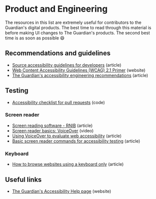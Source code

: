 # Product and Engineering

The resources in this list are extremely useful for contributors to the Guardian's digital products. The best time to read through this material is before making UI changes to The Guardian's products. The second best time is as soon as possible 😄

## Recommendations and guidelines

- [Source accessibility guidelines for developers](https://theguardian.design/2a1e5182b/p/6691bb-accessibility) (article)
- [Web Content Accessibility Guidelines (WCAG) 2.1 Primer](https://alphagov.github.io/wcag-primer/#wcag-2-1-overview) (website)
- [The Guardian's accessibility engineering recommendations](https://github.com/guardian/recommendations/blob/master/accessibility.md) (article)

## Testing

- [Accessibility checklist for pull requests](https://github.com/guardian/.github/blob/438dd01519772104ff1f7aa381c3377d2c350f71/PULL_REQUEST_TEMPLATE.md#accessibility) (code)

### Screen reader

- [Screen reading software - RNIB](https://www.rnib.org.uk/sight-loss-advice/technology-and-useful-products/technology-resource-hub-latest-facts-tips-and-guides/screen-reading-software) (article)
- [Screen reader basics: VoiceOver](https://www.youtube.com/watch?v=5R-6WvAihms) (video)
- [Using VoiceOver to evaluate web accessibility](https://webaim.org/articles/voiceover/) (article)
- [Basic screen reader commands for accessibility testing](https://www.tpgi.com/basic-screen-reader-commands-for-accessibility-testing/) (article)

### Keyboard

- [How to browse websites using a keyboard only](https://www.accessibility-developer-guide.com/knowledge/keyboard-only/browsing-websites/) (article)

## Useful links

- [The Guardian's Accessibility Help page](https://www.theguardian.com/help/accessibility-help) (website)
